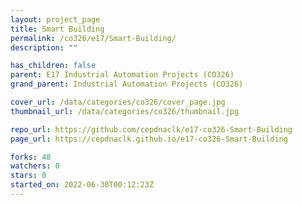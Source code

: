 ```yaml
---
layout: project_page
title: Smart Building
permalink: /co326/e17/Smart-Building/
description: ""

has_children: false
parent: E17 Industrial Automation Projects (CO326)
grand_parent: Industrial Automation Projects (CO326)

cover_url: /data/categories/co326/cover_page.jpg
thumbnail_url: /data/categories/co326/thumbnail.jpg

repo_url: https://github.com/cepdnaclk/e17-co326-Smart-Building
page_url: https://cepdnaclk.github.io/e17-co326-Smart-Building

forks: 48
watchers: 0
stars: 0
started_on: 2022-06-30T00:12:23Z
---
```



